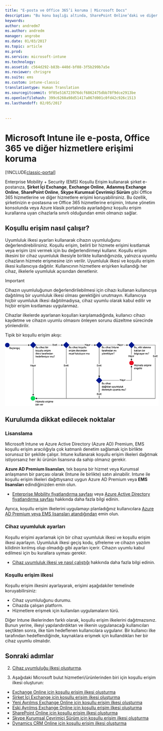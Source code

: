 ```yaml
---
title: "E-posta ve Office 365’i koruma | Microsoft Docs"
description: "Bu konu başlığı altında, SharePoint Online’daki ve diğer hizmetlerdeki şirket e-postasına ve şirket verilerine yalnızca uyumlu cihazların erişmesine izin vermek için koşullu erişimi nasıl kullanabileceğiniz açıklanır."
keywords: 
author: andredm7
ms.author: andredm
manager: angrobe
ms.date: 01/03/2017
ms.topic: article
ms.prod: 
ms.service: microsoft-intune
ms.technology: 
ms.assetid: c564d292-b83b-440d-bf08-3f5b299b7a5e
ms.reviewer: chrisgre
ms.suite: ems
ms.custom: intune-classic
translationtype: Human Translation
ms.sourcegitcommit: 9f05e516723976dcf6862475dbb78f9dce2913be
ms.openlocfilehash: 399c6260a98d51417a067d001c0fd42c926c1513
ms.lasthandoff: 02/05/2017


---
```


# <a name="protect-access-to-email-office-365-and-other-services-with-microsoft-intune"></a>Microsoft Intune ile e-posta, Office 365 ve diğer hizmetlere erişimi koruma

[!INCLUDE[classic-portal](../includes/classic-portal.md)]

Enterprise Mobility + Security (EMS) Koşullu Erişim kullanarak şirket e-postanıza, **Şirket İçi Exchange**, **Exchange Online**, **Adanmış Exchange Online**, **SharePoint Online**, **Skype Kurumsal Çevrimiçi Sürüm** gibi Office 365 hizmetlerine ve diğer hizmetlere erişimi koruyabilirsiniz. Bu özellik, şirketinizin e-postasına ve Office 365 hizmetlerine erişimin, Intune yönetim konsolunda veya Azure klasik portalında ayarladığınız koşullu erişim kurallarına uyan cihazlarla sınırlı olduğundan emin olmanızı sağlar.
## <a name="how-does-conditional-access-work"></a>Koşullu erişim nasıl çalışır?
Uyumluluk ilkesi ayarları kullanarak cihazın uyumluluğunu değerlendirebilirsiniz. Koşullu erişim, belirli bir hizmete erişimi kısıtlamak veya erişim izni vermek için bu değerlendirmeyi kullanır. Koşullu erişim ilkesini bir cihaz uyumluluk ilkesiyle birlikte kullandığınızda, yalnızca uyumlu cihazların hizmete erişmesine izin verilir. Uyumluluk ilkesi ve koşullu erişim ilkesi kullanıcıya dağıtılır. Kullanıcının hizmetlere erişirken kullandığı her cihaz, ilkelerle uyumluluk açısından denetlenir.

> [!IMPORTANT] 
> Cihazın uyumluluğunun değerlendirilebilmesi için cihazı kullanan kullanıcıya dağıtılmış bir uyumluluk ilkesi olması gerektiğini unutmayın.
> Kullanıcıya hiçbir uyumluluk ilkesi dağıtılmadıysa, cihaz uyumlu olarak kabul edilir ve hiçbir erişim kısıtlaması uygulanmaz.

Cihazlar ilkelerde ayarlanan koşulları karşılamadığında, kullanıcı cihazı kaydetme ve cihazın uyumlu olmasını önleyen sorunu düzeltme sürecinde yönlendirilir.

Tipik bir koşullu erişim akışı:

![Şemada, bir cihazın hizmete erişimine izin verilmesini veya bu erişimin engellenmesini belirlemek için kullanılan karar noktaları gösterilmektedir](../media/ConditionalAccess4.png)

## <a name="setup-considerations"></a>Kurulumda dikkat edilecek noktalar

### <a name="licensing"></a>Lisanslama

Microsoft Intune ve Azure Active Directory (Azure AD) Premium, EMS koşullu erişim aracılığıyla çok katmanlı denetim sağlamak için birlikte sorunsuz bir şekilde çalışır. Intune kullanarak koşullu erişim ilkeleri dağıtmak istiyorsanız her iki ürünün lisansına da sahip olmanız gerekir.

**Azure AD Premium lisansları**, tek başına bir hizmet veya Kurumsal anlaşmanın bir parçası olarak (Intune ile birlikte) satın alınabilir. Intune ile koşullu erişim ilkeleri dağıttıysanız uygun Azure AD Premium veya **EMS lisansları** edindiğinizden emin olun.

- [Enterprise Mobility fiyatlandırma sayfası](https://www.microsoft.com/en-us/cloud-platform/enterprise-mobility-pricing) veya [Azure Active Directory fiyatlandırma sayfası](https://azure.microsoft.com/en-us/pricing/details/active-directory/) hakkında daha fazla bilgi edinin.

Ayrıca, koşullu erişim ilkelerini uygulamayı planladığınız kullanıcılara [Azure AD Premium veya EMS lisansları atandığından](/Intune/get-started/start-with-a-paid-subscription-to-microsoft-intune-step-4.md) emin olun.

### <a name="device-compliance-settings"></a>Cihaz uyumluluk ayarları

Koşullu erişimi ayarlamak için bir cihaz uyumluluk ilkesi ve koşullu erişim ilkesi ayarlayın. Uyumluluk ilkesi geçiş kodu, şifreleme ve cihazın yazılım kilidinin kırılmış olup olmadığı gibi ayarları içerir. Cihazın uyumlu kabul edilmesi için bu kurallara uyması gerekir.

- [Cihaz uyumluluk ilkesi ve nasıl çalıştığı](introduction-to-device-compliance-policies-in-microsoft-intune.md) hakkında daha fazla bilgi edinin.

### <a name="conditional-access-policy"></a>Koşullu erişim ilkesi

Koşullu erişim ilkesini ayarlayarak, erişimi aşağıdakiler temelinde koruyabilirsiniz:
- Cihaz uyumluluğunu durumu.
- Cihazda çalışan platform.
- Hizmetlere erişmek için kullanılan uygulamaların türü.

Diğer Intune ilkelerinden farklı olarak, koşullu erişim ilkelerini dağıtmazsınız. Bunun yerine, ilkeyi yapılandırdıktan ve ilkenin uygulanacağı kullanıcıları seçtikten sonra, ilke tüm hedeflenen kullanıcılara uygulanır. Bir kullanıcı ilke tarafından hedeflendiğinde, kaynaklara erişmek için kullandıkları her bir cihaz uyumlu olmalıdır.


## <a name="next-steps"></a>Sonraki adımlar


2. [Cihaz uyumluluğu ilkesi oluşturma](create-a-device-compliance-policy-in-microsoft-intune.md).

2.  Aşağıdaki Microsoft bulut hizmetleri/ürünlerinden biri için koşullu erişim ilkesi oluşturun:

  - [Exchange Online için koşullu erişim ilkesi oluşturma](restrict-access-to-exchange-online-with-microsoft-intune.md)
  - [Şirket İçi Exchange için koşullu erişim ilkesi oluşturma](restrict-access-to-exchange-onpremises-with-microsoft-intune.md)
  - [Yeni Ayrılmış Exchange Online için koşullu erişim ilkesi oluşturma](restrict-access-to-exchange-online-with-microsoft-intune.md)
  - [Eski Ayrılmış Exchange Online için koşullu erişim ilkesi oluşturma](restrict-access-to-exchange-onpremises-with-microsoft-intune.md)
  - [SharePoint Online için koşullu erişim ilkesi oluşturma](restrict-access-to-sharepoint-online-with-microsoft-intune.md)
  - [Skype Kurumsal Çevrimiçi Sürüm için koşullu erişim ilkesi oluşturma](restrict-access-to-skype-for-business-online-with-microsoft-intune.md)
  - [Dynamics CRM Online için koşullu erişim ilkesi oluşturma](restrict-access-to-dynamics-crm-online-with-microsoft-intune.md)

